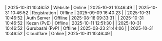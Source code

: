 | 2025-10-31 10:46:52 | Website | Online | 2025-10-31 10:46:49 |
| 2025-10-31 10:46:52 | Registration | Offline | 2025-09-09 16:40:23 |
| 2025-10-31 10:46:52 | Auth Server | Offline | 2025-08-18 09:33:31 |
| 2025-10-31 10:46:52 | Kezan (PvE) | Offline | 2025-10-11 12:51:30 |
| 2025-10-31 10:46:52 | Gurubashi (PvP) | Offline | 2025-08-23 21:44:06 |
| 2025-10-31 10:46:52 | Cloudflare | Online | 2025-10-31 10:46:49 |
